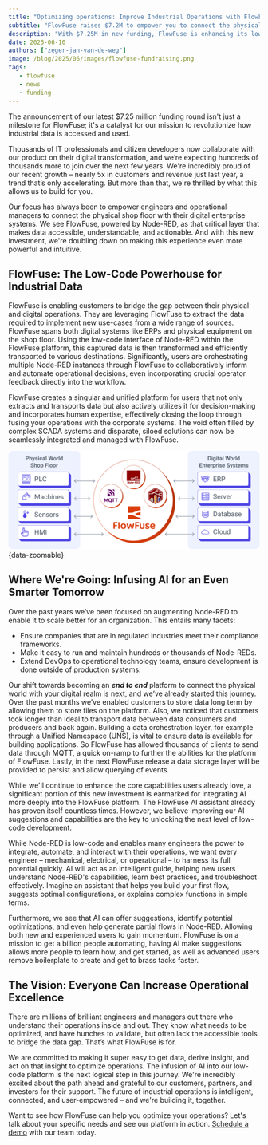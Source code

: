```yaml
---
title: "Optimizing operations: Improve Industrial Operations with FlowFuse"
subtitle: "FlowFuse raises $7.2M to empower you to connect the physical and digital worlds of industry."
description: "With $7.25M in new funding, FlowFuse is enhancing its low-code platform for industry. See how upcoming AI features will help you bridge the OT/IT gap and drive innovation."
date: 2025-06-10
authors: ["zeger-jan-van-de-weg"]
image: /blog/2025/06/images/flowfuse-fundraising.png
tags:
   - flowfuse
   - news
   - funding
---
```


The announcement of our latest $7.25 million funding round isn't just a milestone for FlowFuse; it's a catalyst for our mission to revolutionize how industrial data is accessed and used.

<!--more-->

Thousands of IT professionals and citizen developers now collaborate with our product on their digital transformation, and we’re expecting hundreds of thousands more to join over the next few years. We're incredibly proud of our recent growth – nearly 5x in customers and revenue just last year, a trend that’s only accelerating. But more than that, we're thrilled by what this allows us to build for you.

Our focus has always been to empower engineers and operational managers to connect the physical shop floor with their digital enterprise systems. We see FlowFuse, powered by Node-RED, as that critical layer that makes data accessible, understandable, and actionable. And with this new investment, we're doubling down on making this experience even more powerful and intuitive.

## FlowFuse: The Low-Code Powerhouse for Industrial Data

FlowFuse is enabling customers to bridge the gap between their physical and digital operations. They are leveraging FlowFuse to extract the data required to implement new use-cases from a wide range of sources. FlowFuse spans both digital systems like ERPs and physical equipment on the shop floor. Using the low-code interface of Node-RED within the FlowFuse platform, this captured data is then transformed and efficiently transported to various destinations. Significantly, users are orchestrating multiple Node-RED instances through FlowFuse to collaboratively inform and automate operational decisions, even incorporating crucial operator feedback directly into the workflow.

FlowFuse creates a singular and unified platform for users that not only extracts and transports data but also actively utilizes it for decision-making and incorporates human expertise, effectively closing the loop through fusing your operations with the corporate systems. The void often filled by complex SCADA systems and disparate, siloed solutions can now be seamlessly integrated and managed with FlowFuse.


![FlowFuse, the low-code powerhouse for inustrial data](./images/low-code-powerhouse-for-industrial-data.png){data-zoomable}

## Where We're Going: Infusing AI for an Even Smarter Tomorrow

Over the past years we’ve been focused on augmenting Node-RED to enable it to scale better for an organization. This entails many facets: 
- Ensure companies that are in regulated industries meet their compliance frameworks.
- Make it easy to run and maintain hundreds or thousands of Node-REDs.
- Extend DevOps to operational technology teams, ensure development is done outside of production systems.

Our shift towards becoming an ***end to end*** platform to connect the physical world with your digital realm is next, and we’ve already started this journey. Over the past months we’ve enabled customers to store data long term by allowing them to store files on the platform. Also, we noticed that customers took longer than ideal to transport data between data consumers and producers and back again. Building a data orchestration layer, for example through a Unified Namespace (UNS), is vital to ensure data is available for building applications. So FlowFuse has allowed thousands of clients to send data through MQTT, a quick on-ramp to further the abilities for the platform of FlowFuse. Lastly, in the next FlowFuse release a data storage layer will be provided to persist and allow querying of events.

While we'll continue to enhance the core capabilities users already love, a significant portion of this new investment is earmarked for integrating AI more deeply into the FlowFuse platform. The FlowFuse AI assistant already has proven itself countless times. However, we believe improving our AI suggestions and capabilities are the key to unlocking the next level of low-code development.

While Node-RED is low-code and enables many engineers the power to integrate, automate, and interact with their operations, we want every engineer – mechanical, electrical, or operational – to harness its full potential quickly. AI will act as an intelligent guide, helping new users understand Node-RED's capabilities, learn best practices, and troubleshoot effectively. Imagine an assistant that helps you build your first flow, suggests optimal configurations, or explains complex functions in simple terms.

Furthermore, we see that AI can offer suggestions, identify potential optimizations, and even help generate partial flows in Node-RED. Allowing both new and experienced users to gain momentum.
FlowFuse is on a mission to get a billion people automating, having AI make suggestions allows more people to learn how, and get started, as well as advanced users remove boilerplate to create and get to brass tacks faster.

## The Vision: Everyone Can Increase Operational Excellence

There are millions of brilliant engineers and managers out there who understand their operations inside and out. They know what needs to be optimized, and have hunches to validate, but often lack the accessible tools to bridge the data gap. That’s what FlowFuse is for.

We are committed to making it super easy to get data, derive insight, and act on that insight to optimize operations. The infusion of AI into our low-code platform is the next logical step in this journey. We're incredibly excited about the path ahead and grateful to our customers, partners, and investors for their support. The future of industrial operations is intelligent, connected, and user-empowered – and we're building it, together.

Want to see how FlowFuse can help you optimize your operations? Let's talk about your specific needs and see our platform in action. [Schedule a demo](/book-demo/) with our team today.